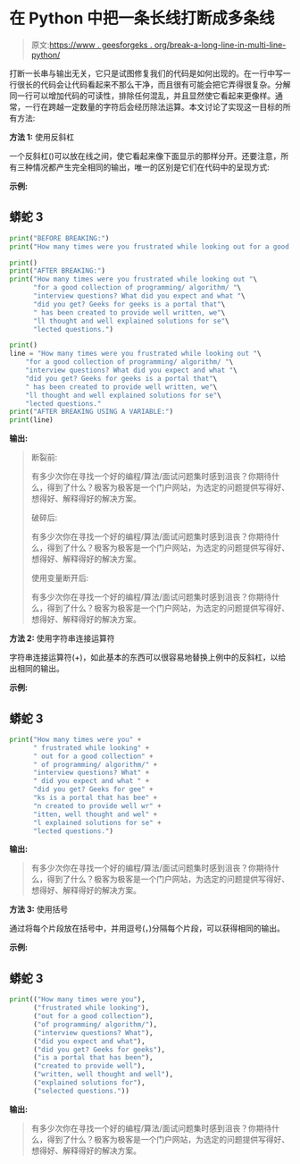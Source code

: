 # 在 Python 中把一条长线打断成多条线

> 原文:[https://www . geesforgeks . org/break-a-long-line-in-multi-line-python/](https://www.geeksforgeeks.org/break-a-long-line-into-multiple-lines-in-python/)

打断一长串与输出无关，它只是试图修复我们的代码是如何出现的。在一行中写一行很长的代码会让代码看起来不那么干净，而且很有可能会把它弄得很复杂。分解同一行可以增加代码的可读性，排除任何混乱，并且显然使它看起来更像样。通常，一行在跨越一定数量的字符后会经历除法运算。本文讨论了实现这一目标的所有方法:

**方法 1:** 使用反斜杠

一个反斜杠(\)可以放在线之间，使它看起来像下面显示的那样分开。还要注意，所有三种情况都产生完全相同的输出，唯一的区别是它们在代码中的呈现方式:

**示例:**

## 蟒蛇 3

```py
print("BEFORE BREAKING:")
print("How many times were you frustrated while looking out for a good collection of programming/ algorithm/ interview questions? What did you expect and what did you get? Geeks for geeks is a portal that has been created to provide well written, well thought and well explained solutions for selected questions.")

print()
print("AFTER BREAKING:")
print("How many times were you frustrated while looking out "\
      "for a good collection of programming/ algorithm/ "\
      "interview questions? What did you expect and what "\
      "did you get? Geeks for geeks is a portal that"\
      " has been created to provide well written, we"\
      "ll thought and well explained solutions for se"\
      "lected questions.")

print()
line = "How many times were you frustrated while looking out "\
    "for a good collection of programming/ algorithm/ "\
    "interview questions? What did you expect and what "\
    "did you get? Geeks for geeks is a portal that"\
    " has been created to provide well written, we"\
    "ll thought and well explained solutions for se"\
    "lected questions."
print("AFTER BREAKING USING A VARIABLE:")
print(line)
```

**输出:**

> 断裂前:
> 
> 有多少次你在寻找一个好的编程/算法/面试问题集时感到沮丧？你期待什么，得到了什么？极客为极客是一个门户网站，为选定的问题提供写得好、想得好、解释得好的解决方案。
> 
> 破碎后:
> 
> 有多少次你在寻找一个好的编程/算法/面试问题集时感到沮丧？你期待什么，得到了什么？极客为极客是一个门户网站，为选定的问题提供写得好、想得好、解释得好的解决方案。
> 
> 使用变量断开后:
> 
> 有多少次你在寻找一个好的编程/算法/面试问题集时感到沮丧？你期待什么，得到了什么？极客为极客是一个门户网站，为选定的问题提供写得好、想得好、解释得好的解决方案。

**方法 2:** 使用字符串连接运算符

字符串连接运算符(+)，如此基本的东西可以很容易地替换上例中的反斜杠，以给出相同的输出。

**示例:**

## 蟒蛇 3

```py
print("How many times were you" +
      " frustrated while looking" +
      " out for a good collection" +
      " of programming/ algorithm/" +
      "interview questions? What" +
      " did you expect and what " +
      "did you get? Geeks for gee" +
      "ks is a portal that has bee" +
      "n created to provide well wr" +
      "itten, well thought and wel" +
      "l explained solutions for se" +
      "lected questions.")
```

**输出:**

> 有多少次你在寻找一个好的编程/算法/面试问题集时感到沮丧？你期待什么，得到了什么？极客为极客是一个门户网站，为选定的问题提供写得好、想得好、解释得好的解决方案。

**方法 3:** 使用括号

通过将每个片段放在括号中，并用逗号(，)分隔每个片段，可以获得相同的输出。

**示例:**

## 蟒蛇 3

```py
print(("How many times were you"),
      ("frustrated while looking"),
      ("out for a good collection"),
      ("of programming/ algorithm/"),
      ("interview questions? What"),
      ("did you expect and what"),
      ("did you get? Geeks for geeks"),
      ("is a portal that has been"),
      ("created to provide well"),
      ("written, well thought and well"),
      ("explained solutions for"),
      ("selected questions."))
```

**输出:**

> 有多少次你在寻找一个好的编程/算法/面试问题集时感到沮丧？你期待什么，得到了什么？极客为极客是一个门户网站，为选定的问题提供写得好、想得好、解释得好的解决方案。